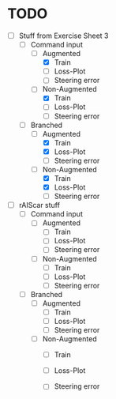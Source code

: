 # TODO

- [ ] Stuff from Exercise Sheet 3
    - [ ] Command input
        - [ ] Augmented
            - [x] Train
            - [ ] Loss-Plot
            - [ ] Steering error
        - [ ] Non-Augmented
            - [x] Train
            - [ ] Loss-Plot
            - [ ] Steering error
    - [ ] Branched
        - [ ] Augmented
            - [x] Train
            - [X] Loss-Plot
            - [ ] Steering error
        - [ ] Non-Augmented
            - [x] Train
            - [X] Loss-Plot
            - [ ] Steering error
        
- [ ] rAIScar stuff
    - [ ] Command input
        - [ ] Augmented
            - [ ] Train
            - [ ] Loss-Plot
            - [ ] Steering error
        - [ ] Non-Augmented
            - [ ] Train
            - [ ] Loss-Plot
            - [ ] Steering error

    - [ ] Branched
        - [ ] Augmented
            - [ ] Train
            - [ ] Loss-Plot
            - [ ] Steering error
        - [ ] Non-Augmented
            - [ ] Train
            - [ ] Loss-Plot
            - [ ] Steering error

